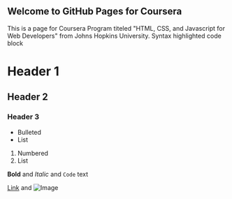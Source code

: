## Welcome to GitHub Pages for Coursera

This is a page for Coursera Program titeled "HTML, CSS, and Javascript for Web Developers" from Johns Hopkins University. 
Syntax highlighted code block

# Header 1
## Header 2
### Header 3

- Bulleted
- List

1. Numbered
2. List

**Bold** and _Italic_ and `Code` text

[Link](url) and ![Image](src)
